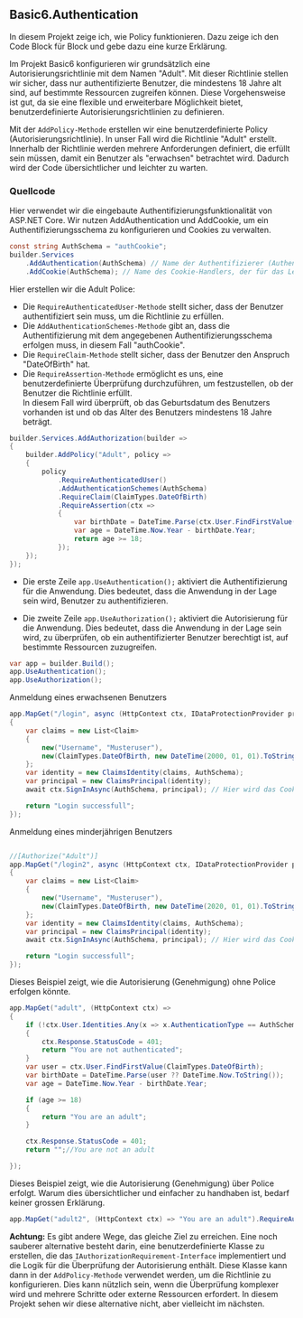 ## Basic6.Authentication 
In diesem Projekt zeige ich, wie Policy funktionieren. Dazu zeige ich den Code Block für Block und gebe dazu eine kurze Erklärung. 

Im Projekt Basic6 konfigurieren wir grundsätzlich eine Autorisierungsrichtlinie mit dem Namen "Adult". 
Mit dieser Richtlinie stellen wir sicher, dass nur authentifizierte Benutzer, die mindestens 18 Jahre alt sind, auf bestimmte Ressourcen zugreifen können. Diese Vorgehensweise ist gut, da sie eine flexible und erweiterbare Möglichkeit bietet, benutzerdefinierte Autorisierungsrichtlinien zu definieren. 


Mit der ``AddPolicy-Methode`` erstellen wir eine benutzerdefinierte Policy (Autorisierungsrichtlinie). 
In unser Fall wird die Richtlinie "Adult" erstellt. Innerhalb der Richtlinie werden mehrere Anforderungen definiert, die erfüllt sein müssen, damit ein Benutzer als "erwachsen" betrachtet wird. Dadurch wird der Code übersichtlicher und leichter zu warten.

### Quellcode

Hier verwendet wir die eingebaute Authentifizierungsfunktionalität von ASP.NET Core. 
Wir nutzen AddAuthentication und AddCookie, um ein Authentifizierungsschema zu konfigurieren und Cookies zu verwalten.

```csharp
const string AuthSchema = "authCookie";
builder.Services
    .AddAuthentication(AuthSchema) // Name der Authentifizierer (Authentifizierungsschema)
    .AddCookie(AuthSchema); // Name des Cookie-Handlers, der für das Lesen und Schreiben des Cookies zuständig ist

```

 Hier erstellen wir die Adult Police:
  * Die ``RequireAuthenticatedUser-Methode`` stellt sicher, dass der Benutzer authentifiziert sein muss, um die Richtlinie zu erfüllen. 
  * Die ``AddAuthenticationSchemes-Methode`` gibt an, dass die Authentifizierung mit dem angegebenen Authentifizierungsschema erfolgen muss, in diesem Fall "authCookie". 
  * Die ``RequireClaim-Methode`` stellt sicher, dass der Benutzer den Anspruch "DateOfBirth" hat.
  * Die ``RequireAssertion-Methode`` ermöglicht es uns, eine benutzerdefinierte Überprüfung durchzuführen, um festzustellen, ob der Benutzer die Richtlinie erfüllt. <br> In diesem Fall wird überprüft, ob das Geburtsdatum des Benutzers vorhanden ist und ob das Alter des Benutzers mindestens 18 Jahre beträgt.

```csharp
builder.Services.AddAuthorization(builder =>
{
    builder.AddPolicy("Adult", policy =>
    {
        policy
            .RequireAuthenticatedUser()
            .AddAuthenticationSchemes(AuthSchema)
            .RequireClaim(ClaimTypes.DateOfBirth)
            .RequireAssertion(ctx =>
            {
                var birthDate = DateTime.Parse(ctx.User.FindFirstValue(ClaimTypes.DateOfBirth) ?? DateTime.Now.ToString());
                var age = DateTime.Now.Year - birthDate.Year;
                return age >= 18;
            });
    });
});

```
* Die erste Zeile ``app.UseAuthentication();`` aktiviert die Authentifizierung für die Anwendung. Dies bedeutet, dass die Anwendung in der Lage sein wird, Benutzer zu authentifizieren.

* Die zweite Zeile ``app.UseAuthorization();`` aktiviert die Autorisierung für die Anwendung. Dies bedeutet, dass die Anwendung in der Lage sein wird, zu überprüfen, ob ein authentifizierter Benutzer berechtigt ist, auf bestimmte Ressourcen zuzugreifen.

```csharp
var app = builder.Build();
app.UseAuthentication(); 
app.UseAuthorization();
```

Anmeldung eines erwachsenen Benutzers

```csharp
app.MapGet("/login", async (HttpContext ctx, IDataProtectionProvider protectionProvider) =>
{
    var claims = new List<Claim>
    {
        new("Username", "Musteruser"),
        new(ClaimTypes.DateOfBirth, new DateTime(2000, 01, 01).ToString("u"))
    };
    var identity = new ClaimsIdentity(claims, AuthSchema);
    var principal = new ClaimsPrincipal(identity);
    await ctx.SignInAsync(AuthSchema, principal); // Hier wird das Cookie gesetzt

    return "Login successfull";
});

```
Anmeldung eines minderjährigen Benutzers

```csharp

//[Authorize("Adult")]
app.MapGet("/login2", async (HttpContext ctx, IDataProtectionProvider protectionProvider) =>
{
    var claims = new List<Claim>
    {
        new("Username", "Musteruser"),
        new(ClaimTypes.DateOfBirth, new DateTime(2020, 01, 01).ToString("u"))
    };
    var identity = new ClaimsIdentity(claims, AuthSchema);
    var principal = new ClaimsPrincipal(identity);
    await ctx.SignInAsync(AuthSchema, principal); // Hier wird das Cookie gesetzt

    return "Login successfull";
});
```

Dieses Beispiel zeigt, wie die Autorisierung (Genehmigung) ohne Police erfolgen könnte.

```csharp
app.MapGet("adult", (HttpContext ctx) =>
{
    if (!ctx.User.Identities.Any(x => x.AuthenticationType == AuthSchema))
    {
        ctx.Response.StatusCode = 401;
        return "You are not authenticated";
    }
    var user = ctx.User.FindFirstValue(ClaimTypes.DateOfBirth);
    var birthDate = DateTime.Parse(user ?? DateTime.Now.ToString());
    var age = DateTime.Now.Year - birthDate.Year;

    if (age >= 18)
    {
        return "You are an adult";
    }

    ctx.Response.StatusCode = 401;
    return "";//You are not an adult

});
```

Dieses Beispiel zeigt, wie die Autorisierung (Genehmigung) über Police erfolgt.
Warum dies übersichtlicher und einfacher zu handhaben ist, bedarf keiner grossen Erklärung.

```csharp
app.MapGet("adult2", (HttpContext ctx) => "You are an adult").RequireAuthorization("Adult");

```


**Achtung:** Es gibt andere Wege, das gleiche Ziel zu erreichen. Eine noch sauberer alternative besteht darin, eine benutzerdefinierte Klasse zu erstellen, die das ``IAuthorizationRequirement-Interface`` implementiert und die Logik für die Überprüfung der Autorisierung enthält. Diese Klasse kann dann in der ``AddPolicy-Methode`` verwendet werden, um die Richtlinie zu konfigurieren. Dies kann nützlich sein, wenn die Überprüfung komplexer wird und mehrere Schritte oder externe Ressourcen erfordert. In diesem Projekt sehen wir diese alternative nicht, aber vielleicht im nächsten.
